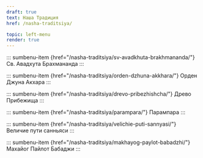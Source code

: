 ```yaml
---
draft: true
text: Наша Традиция
href: /nasha-traditsiya/

topic: left-menu
render: true
---
```


::: sumbenu-item {href="/nasha-traditsiya/sv-avadkhuta-brakhmananda/"}
Св. Авадхута Брахмананда
:::

::: sumbenu-item {href="/nasha-traditsiya/orden-dzhuna-akkhara/"}
Орден Джуна Акхара
:::

::: sumbenu-item {href="/nasha-traditsiya/drevo-pribezhishcha/"}
Древо Прибежища
:::

::: sumbenu-item {href="/nasha-traditsiya/parampara/"}
Парампара
:::

::: sumbenu-item {href="/nasha-traditsiya/velichie-puti-sannyasi/"}
Величие пути санньяси
:::

::: sumbenu-item {href="/nasha-traditsiya/makhayog-paylot-babadzhi/"}
Махайог Пайлот Бабаджи
:::